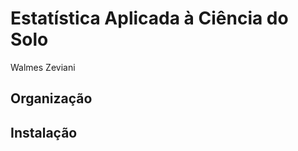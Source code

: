 Estatística Aplicada à Ciência do Solo
======================================

Walmes Zeviani

## Organização

## Instalação